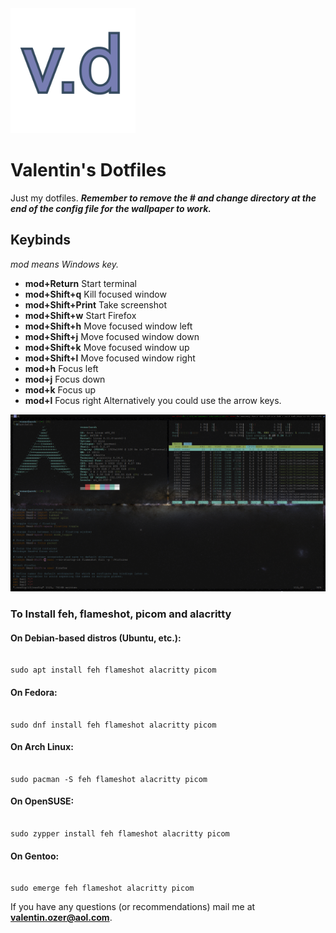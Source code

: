 <img  src="vdotd.png"  alt="logo"  height="200"  width="200"/>

  

# Valentin's Dotfiles

  

Just my dotfiles. ***Remember to remove the # and change directory at the end of the config file for the wallpaper to work.***

  

## Keybinds

  

*mod means Windows key.*

  

- **mod+Return** Start terminal
- **mod+Shift+q**  Kill focused window
- **mod+Shift+Print** Take screenshot
- **mod+Shift+w** Start Firefox
- **mod+Shift+h** Move focused window left
- **mod+Shift+j** Move focused window down
- **mod+Shift+k** Move focused window up
- **mod+Shift+l** Move focused window right
- **mod+h** Focus left
- **mod+j** Focus down
- **mod+k** Focus up
- **mod+l** Focus right
Alternatively you could use the arrow keys.

![Screenshot](screenshot.png)

  

### To Install feh, flameshot, picom and alacritty

  

#### On Debian-based distros (Ubuntu, etc.):

```

sudo apt install feh flameshot alacritty picom

```

  

#### On Fedora:

```

sudo dnf install feh flameshot alacritty picom

```

  

#### On Arch Linux:

```

sudo pacman -S feh flameshot alacritty picom

```

  

#### On OpenSUSE:

```

sudo zypper install feh flameshot alacritty picom

```

  

#### On Gentoo:

```

sudo emerge feh flameshot alacritty picom

```

  

If you have any questions (or recommendations) mail me at **valentin.ozer@aol.com**.
